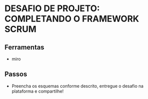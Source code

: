 # DESAFIO DE PROJETO: COMPLETANDO O FRAMEWORK SCRUM
## Ferramentas
- miro
## Passos 
- Preencha os esquemas conforme descrito, entregue o desafio na plataforma e compartilhe!
